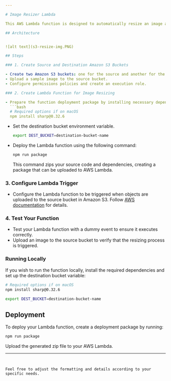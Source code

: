 ```yaml
---

# Image Resizer Lambda

This AWS Lambda function is designed to automatically resize an image and store the output in a destination bucket whenever a file is uploaded to a specified source bucket.

## Architecture


![alt text](s3-resize-img.PNG)

## Steps

### 1. Create Source and Destination Amazon S3 Buckets

- Create two Amazon S3 buckets: one for the source and another for the destination.
- Upload a sample image to the source bucket.
- Configure permissions policies and create an execution role.

### 2. Create Lambda Function for Image Resizing

- Prepare the function deployment package by installing necessary dependencies.
  ```bash
  # Required options if on macOS
  npm install sharp@0.32.6
  ```

- Set the destination bucket environment variable.
  ```bash
  export DEST_BUCKET=destination-bucket-name
  ```

- Deploy the Lambda function using the following command:
  ```bash
  npm run package
  ```
  This command zips your source code and dependencies, creating a package that can be uploaded to AWS Lambda.

### 3. Configure Lambda Trigger

- Configure the Lambda function to be triggered when objects are uploaded to the source bucket in Amazon S3.
  Follow [AWS documentation](https://docs.aws.amazon.com/lambda/latest/dg/with-s3-tutorial.html#with-s3-tutorial-create-policy) for details.

### 4. Test Your Function

- Test your Lambda function with a dummy event to ensure it executes correctly.
- Upload an image to the source bucket to verify that the resizing process is triggered.

### Running Locally

If you wish to run the function locally, install the required dependencies and set up the destination bucket variable:

```bash
# Required options if on macOS
npm install sharp@0.32.6

export DEST_BUCKET=destination-bucket-name
```

## Deployment

To deploy your Lambda function, create a deployment package by running:

```bash
npm run package
```

Upload the generated zip file to your AWS Lambda.

---
```


Feel free to adjust the formatting and details according to your specific needs.
